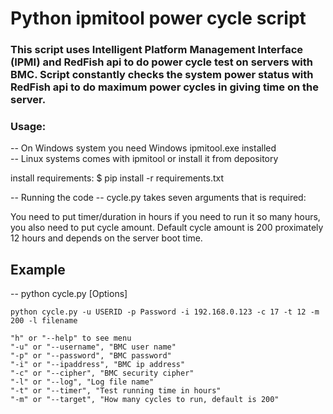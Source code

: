 # Python ipmitool power cycle script

### This script uses Intelligent Platform Management Interface (IPMI) and RedFish api to do power cycle test on servers with BMC. Script constantly checks the system power status with RedFish api to do maximum power cycles in giving time on the server.

### Usage:

-- On Windows system you need Windows ipmitool.exe installed </br>
-- Linux systems comes with ipmitool or install it from depository

install requirements:
$ pip install -r requirements.txt

-- Running the code
-- cycle.py takes seven arguments that is required:

You need to put timer/duration in hours if you need to run it so many hours, you also need to put cycle amount. Default cycle amount is 200 proximately 12 hours and depends on the server boot time.

## Example

-- python cycle.py [Options]

`python cycle.py -u USERID -p Password -i 192.168.0.123 -c 17 -t 12 -m 200 -l filename`

```
"h" or "--help" to see menu
"-u" or "--username", "BMC user name"
"-p" or "--password", "BMC password"
"-i" or "--ipaddress", "BMC ip address"
"-c" or "--cipher", "BMC security cipher"
"-l" or "--log", "Log file name"
"-t" or "--timer", "Test running time in hours"
"-m" or "--target", "How many cycles to run, default is 200"
```
